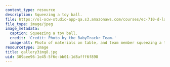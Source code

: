 ```yaml
---
content_type: resource
description: Squeezing a toy ball.
file: https://ol-ocw-studio-app-qa.s3.amazonaws.com/courses/ec-710-d-lab-medical-technologies-for-the-developing-world-spring-2010/309aee961e455f6ebb011d8afff6f898_gallery3img8.jpg
file_type: image/jpeg
image_metadata:
  caption: Squeezing a toy ball.
  credit: 'Credit: Photo by the BabyTrackr Team.'
  image-alt: Photo of materials on table, and team member squeezing a toy ball.
resourcetype: Image
title: gallery3img8.jpg
uid: 309aee96-1e45-5f6e-bb01-1d8afff6f898
---
```


